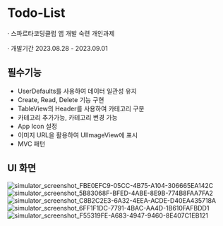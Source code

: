 
# Todo-List

· 스파르타코딩클럽 앱 개발 숙련 개인과제

· 개발기간 2023.08.28 - 2023.09.01




## 필수기능

- UserDefaults를 사용하여 데이터 일관성 유지
- Create, Read, Delete 기능 구현
- TableView의 Header를 사용하여 카테고리 구분
- 카테고리 추가가능, 카테고리 변경 가능
- App Icon 설정
- 이미지 URL을 활용하여 UIImageView에 표시
- MVC 패턴


## UI 화면

![simulator_screenshot_FBE0EFC9-05CC-4B75-A104-306665EA142C](https://github.com/se-ryeong/TodoList/assets/139101661/8db2aa0a-b30a-4fb5-ae77-eecd6cdb5812)
![simulator_screenshot_5B83068F-BFED-4ABE-8E9B-774B8FAA7FA2](https://github.com/se-ryeong/TodoList/assets/139101661/458abdac-39ae-4d30-b0f6-14362bbb1aca)
![simulator_screenshot_C8B2C2E3-6A32-4EEA-ACDE-D40EA435718A](https://github.com/se-ryeong/TodoList/assets/139101661/091f28fe-0493-4ec7-a14c-45d4082faee8)
![simulator_screenshot_6FF1F1DC-7791-4BAC-AA4D-1B610FAFBDD1](https://github.com/se-ryeong/TodoList/assets/139101661/e15784b9-6b7b-4bce-a845-12c6b3a201f2)
![simulator_screenshot_F55319FE-A683-4947-9460-8E407C1EB121](https://github.com/se-ryeong/TodoList/assets/139101661/9507e13e-8e04-4683-a09c-1818be7a05ab)



